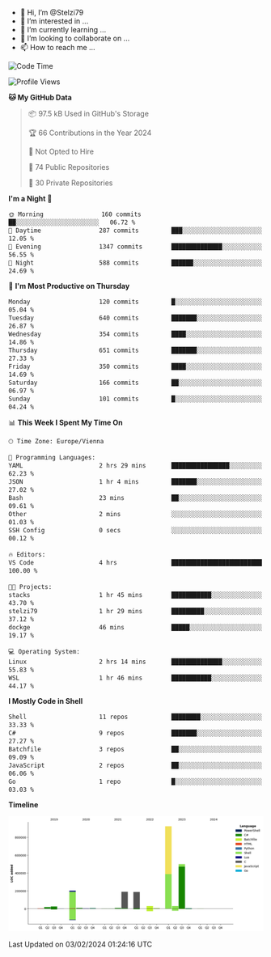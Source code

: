 - 👋 Hi, I’m @Stelzi79
- 👀 I’m interested in ...
- 🌱 I’m currently learning ...
- 💞️ I’m looking to collaborate on ...
- 📫 How to reach me ...

<!--START_SECTION:waka-->
![Code Time](http://img.shields.io/badge/Code%20Time-940%20hrs%2028%20mins-blue)

![Profile Views](http://img.shields.io/badge/Profile%20Views-0-blue)

**🐱 My GitHub Data** 

> 📦 97.5 kB Used in GitHub's Storage 
 > 
> 🏆 66 Contributions in the Year 2024
 > 
> 🚫 Not Opted to Hire
 > 
> 📜 74 Public Repositories 
 > 
> 🔑 30 Private Repositories 
 > 
**I'm a Night 🦉** 

```text
🌞 Morning                160 commits         ██░░░░░░░░░░░░░░░░░░░░░░░   06.72 % 
🌆 Daytime                287 commits         ███░░░░░░░░░░░░░░░░░░░░░░   12.05 % 
🌃 Evening                1347 commits        ██████████████░░░░░░░░░░░   56.55 % 
🌙 Night                  588 commits         ██████░░░░░░░░░░░░░░░░░░░   24.69 % 
```
📅 **I'm Most Productive on Thursday** 

```text
Monday                   120 commits         █░░░░░░░░░░░░░░░░░░░░░░░░   05.04 % 
Tuesday                  640 commits         ███████░░░░░░░░░░░░░░░░░░   26.87 % 
Wednesday                354 commits         ████░░░░░░░░░░░░░░░░░░░░░   14.86 % 
Thursday                 651 commits         ███████░░░░░░░░░░░░░░░░░░   27.33 % 
Friday                   350 commits         ████░░░░░░░░░░░░░░░░░░░░░   14.69 % 
Saturday                 166 commits         ██░░░░░░░░░░░░░░░░░░░░░░░   06.97 % 
Sunday                   101 commits         █░░░░░░░░░░░░░░░░░░░░░░░░   04.24 % 
```


📊 **This Week I Spent My Time On** 

```text
🕑︎ Time Zone: Europe/Vienna

💬 Programming Languages: 
YAML                     2 hrs 29 mins       ████████████████░░░░░░░░░   62.23 % 
JSON                     1 hr 4 mins         ███████░░░░░░░░░░░░░░░░░░   27.02 % 
Bash                     23 mins             ██░░░░░░░░░░░░░░░░░░░░░░░   09.61 % 
Other                    2 mins              ░░░░░░░░░░░░░░░░░░░░░░░░░   01.03 % 
SSH Config               0 secs              ░░░░░░░░░░░░░░░░░░░░░░░░░   00.12 % 

🔥 Editors: 
VS Code                  4 hrs               █████████████████████████   100.00 % 

🐱‍💻 Projects: 
stacks                   1 hr 45 mins        ███████████░░░░░░░░░░░░░░   43.70 % 
stelzi79                 1 hr 29 mins        █████████░░░░░░░░░░░░░░░░   37.12 % 
dockge                   46 mins             █████░░░░░░░░░░░░░░░░░░░░   19.17 % 

💻 Operating System: 
Linux                    2 hrs 14 mins       ██████████████░░░░░░░░░░░   55.83 % 
WSL                      1 hr 46 mins        ███████████░░░░░░░░░░░░░░   44.17 % 
```

**I Mostly Code in Shell** 

```text
Shell                    11 repos            ████████░░░░░░░░░░░░░░░░░   33.33 % 
C#                       9 repos             ███████░░░░░░░░░░░░░░░░░░   27.27 % 
Batchfile                3 repos             ██░░░░░░░░░░░░░░░░░░░░░░░   09.09 % 
JavaScript               2 repos             ██░░░░░░░░░░░░░░░░░░░░░░░   06.06 % 
Go                       1 repo              █░░░░░░░░░░░░░░░░░░░░░░░░   03.03 % 
```



**Timeline**

![Lines of Code chart](https://raw.githubusercontent.com/Stelzi79/Stelzi79/main/assets/bar_graph.png)


 Last Updated on 03/02/2024 01:24:16 UTC
<!--END_SECTION:waka-->

<!---
Stelzi79/Stelzi79 is a ✨ special ✨ repository because its `README.md` (this file) appears on your GitHub profile.
You can click the Preview link to take a look at your changes.
--->
